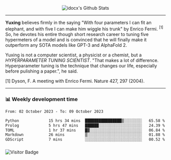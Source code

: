 <div align="center">
    <img align="center" src="https://github-readme-stats.vercel.app/api?username=idocx&show_icons=true&count_private=true&hide_border=true" alt="idocx's Github Stats"></img>
</div>

---

**Yuxing** believes firmly in the saying "With four parameters I can fit an elephant, and with five I can make him wiggle his trunk" by Enrico Fermi. <sup>[1]</sup> So, he devotes his entire though short research career to tuning five hypermeters of a model and is convinced that he will finally make it outperform any SOTA models like GPT-3 and AlphaFold 2.

Yuxing is not a computer scientist, a physicist or a chemist, but a *HYPERPARAMETER TUNING SCIENTIST*. "That makes a lot of difference. Hyperparameter tuning is the technique that changes our life, especially before pulishing a paper.", he said.

[1] Dyson, F. A meeting with Enrico Fermi. Nature 427, 297 (2004).


---

### 📊 Weekly development time
<!--START_SECTION:waka-->

```txt
From: 02 October 2023 - To: 09 October 2023

Python             15 hrs 34 mins  ████████████████▒░░░░░░░░   65.58 %
Prolog             5 hrs 47 mins   ██████░░░░░░░░░░░░░░░░░░░   24.39 %
TOML               1 hr 37 mins    █▓░░░░░░░░░░░░░░░░░░░░░░░   06.84 %
Markdown           26 mins         ▒░░░░░░░░░░░░░░░░░░░░░░░░   01.88 %
GDScript           7 mins          ░░░░░░░░░░░░░░░░░░░░░░░░░   00.52 %
```

<!--END_SECTION:waka-->

### 

![Visitor Badge](https://visitor-badge.laobi.icu/badge?page_id=idocx.idocx)